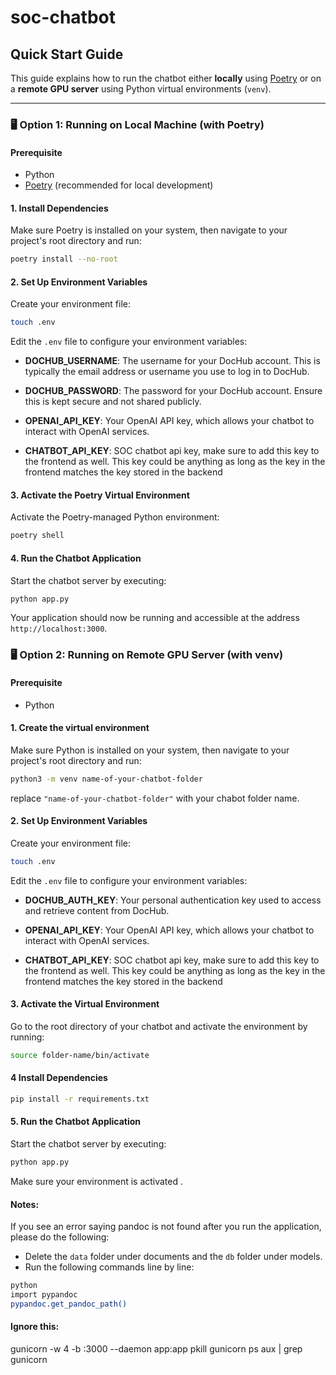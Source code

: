 # soc-chatbot

## Quick Start Guide

This guide explains how to run the chatbot either **locally** using [Poetry](https://python-poetry.org/) or on a **remote GPU server** using Python virtual environments (`venv`).

---

### 🖥️ Option 1: Running on Local Machine (with Poetry)

#### Prerequisite

- Python
- [Poetry](https://python-poetry.org/docs/#installing-with-pipx) (recommended for local development)

#### 1. Install Dependencies

Make sure Poetry is installed on your system, then navigate to your project's root directory and run:

```bash
poetry install --no-root
```

#### 2. Set Up Environment Variables

Create your environment file:

```bash
touch .env
```

Edit the `.env` file to configure your environment variables:

- **DOCHUB_USERNAME**: The username for your DocHub account. This is typically the email address or username you use to log in to DocHub.

- **DOCHUB_PASSWORD**: The password for your DocHub account. Ensure this is kept secure and not shared publicly.

- **OPENAI_API_KEY**: Your OpenAI API key, which allows your chatbot to interact with OpenAI services.

- **CHATBOT_API_KEY**: SOC chatbot api key, make sure to add this key to the frontend as well. This key could be anything as long as the key in the frontend matches the key stored in the backend

#### 3. Activate the Poetry Virtual Environment

Activate the Poetry-managed Python environment:

```bash
poetry shell
```

#### 4. Run the Chatbot Application

Start the chatbot server by executing:

```bash
python app.py
```

Your application should now be running and accessible at the address `http://localhost:3000`.

### 🖥️ Option 2: Running on Remote GPU Server (with venv)

#### Prerequisite

- Python

#### 1. Create the virtual environment

Make sure Python is installed on your system, then navigate to your project's root directory and run:

```bash
python3 -m venv name-of-your-chatbot-folder
```

replace `"name-of-your-chatbot-folder"` with your chabot folder name.

#### 2. Set Up Environment Variables

Create your environment file:

```bash
touch .env
```

Edit the `.env` file to configure your environment variables:

- **DOCHUB_AUTH_KEY**: Your personal authentication key used to access and retrieve content from DocHub.

- **OPENAI_API_KEY**: Your OpenAI API key, which allows your chatbot to interact with OpenAI services.

- **CHATBOT_API_KEY**: SOC chatbot api key, make sure to add this key to the frontend as well. This key could be anything as long as the key in the frontend matches the key stored in the backend

#### 3. Activate the Virtual Environment

Go to the root directory of your chatbot and activate the environment by running:

```bash
source folder-name/bin/activate
```

#### 4 Install Dependencies

```bash
pip install -r requirements.txt
```

#### 5. Run the Chatbot Application

Start the chatbot server by executing:

```bash
python app.py
```

Make sure your environment is activated
.

#### Notes:

If you see an error saying pandoc is not found after you run the application, please do the following:

- Delete the `data` folder under documents and the `db` folder under models.
- Run the following commands line by line:

```bash
python
import pypandoc
pypandoc.get_pandoc_path()
```

#### Ignore this:

gunicorn -w 4 -b :3000 --daemon app:app
pkill gunicorn
ps aux | grep gunicorn
